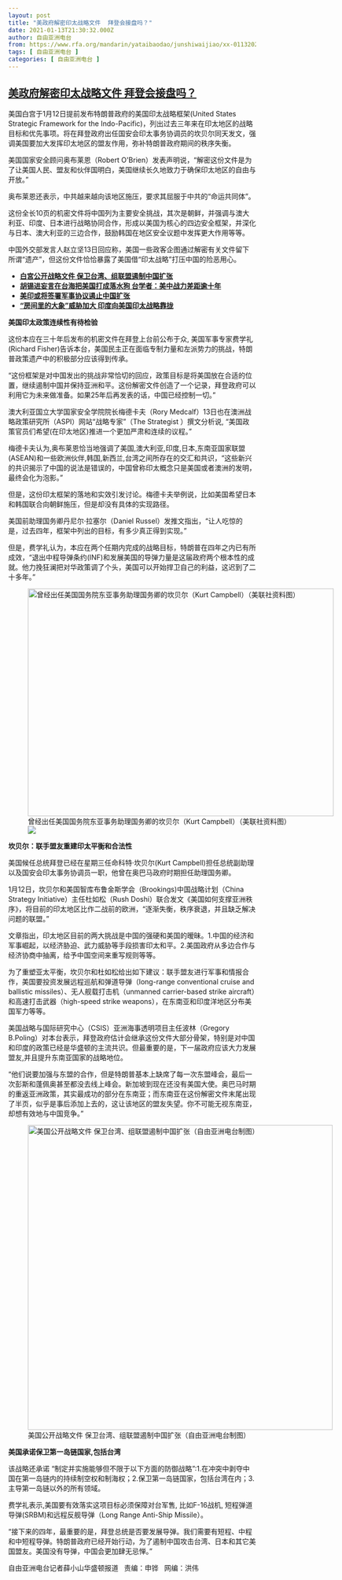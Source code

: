 ```yaml
---
layout: post
title: "美政府解密印太战略文件  拜登会接盘吗？"
date: 2021-01-13T21:30:32.000Z
author: 自由亚洲电台
from: https://www.rfa.org/mandarin/yataibaodao/junshiwaijiao/xx-01132021131723.html
tags: [ 自由亚洲电台 ]
categories: [ 自由亚洲电台 ]
---
```

<!--1610573432000-->
[美政府解密印太战略文件  拜登会接盘吗？](https://www.rfa.org/mandarin/yataibaodao/junshiwaijiao/xx-01132021131723.html)
------

<div>
<p></p><p>美国白宫于1<span>月</span>12<span>日提前发布特朗普政府的美国印太战略框架</span>(United States Strategic Framework for the Indo-Pacific)<span>，列出过去三年来在印太地区的战略目标和优先事项。将在拜登政府出任国安会印太事务协调员的坎贝尔同天发文，强调美国要加大发挥印太地区的盟友作用，弥补特朗普政府期间的秩序失衡。</span></p><p>美国国家安全顾问奥布莱恩（Robert O'Brien）发表声明说，“解密这份文件是为了让美国人民、盟友和伙伴国明白，美国继续长久地致力于确保印太地区的自由与开放。”</p><p>奥布莱恩还表示，中共越来越向该地区施压，要求其屈服于中共的“命运共同体”。</p><p>这份全长10<span>页的机密文件将中国列为主要安全挑战，其次是朝鲜，并强调与澳大利亚、印度、日本进行战略协同合作，形成以美国为核心的四边安全框架，并深化与日本、澳大利亚的三边合作，鼓励韩国在地区安全议题中发挥更大作用等等。</span></p><p>中国外交部发言人赵立坚13<span>日回应称，美国一些政客企图通过解密有关文件留下所谓“遗产”，但这份文件恰恰暴露了美国借“印太战略”打压中国的险恶用心。</span></p><ul><li><a href="https://www.rfa.org/mandarin/Xinwen/wul0113a-01132021020757.html"><strong>白宮公开战略文件 保卫台湾、组联盟遏制中国扩张</strong></a></li><li><strong><a href="https://www.rfa.org/mandarin/yataibaodao/gangtai/hcm-01132021050425.html">胡锡进妄言在台海把美国打成落水狗 台学者：美中战力差距逾十年</a></strong></li><li><strong><a href="https://www.rfa.org/mandarin/yataibaodao/junshiwaijiao/cm-10262020134656.html">美印或将签署军事协议遏止中国扩张</a></strong></li><li><strong><a href="https://www.rfa.org/mandarin/zhuanlan/daguogonglue/dip-10162020101142.html">“房间里的大象”威胁加大 印度向美国印太战略靠拢</a></strong></li></ul><p><strong>美国印太政策连续性有待检验</strong></p><p>这份本应在三十年后发布的机密文件在拜登上台前公布于众, <span>美国军事专家费学礼</span>(Richard Fisher)<span>告诉本台，美国民主正在面临专制力量和左派势力的挑战，特朗普政策遗产中的积极部分应该得到传承。</span></p><p>“这份框架是对中国发出的挑战非常恰切的回应，政策目标是将美国放在合适的位置，继续遏制中国并保持亚洲和平。这份解密文件创造了一个记录，拜登政府可以利用它为未来做准备。如果25<span>年后再发表的话，中国已经控制一切。”</span></p><p>澳大利亚国立大学国家安全学院院长梅德卡夫（Rory Medcalf<span>）</span>13<span>日也在澳洲战略政策研究所（</span>ASPI<span>）网站“战略专家”（</span>The Strategist <span>）撰文分析说</span>, <span>“美国政策官员们希望</span>(<span>在印太地区</span>)<span>推进一个更加严肃和连续的议程。”</span></p><p>梅德卡夫认为,<span>奥布莱恩恰当地强调了美国</span>,<span>澳大利亚</span>,<span>印度</span>,<span>日本</span>,<span>东南亚国家联盟</span>(ASEAN)<span>和一些欧洲伙伴</span>,<span>韩国</span>,<span>新西兰</span>,<span>台湾之间所存在的交汇和共识，“这些新兴的共识揭示了中国的说法是错误的，中国曾称印太概念只是美国或者澳洲的发明，最终会化为泡影。”</span></p><p>但是，这份印太框架的落地和实效引发讨论。梅德卡夫举例说，比如美国希望日本和韩国联合向朝鲜施压，但是却没有具体的实现路径。</p><p>美国前助理国务卿丹尼尔·拉塞尔（Daniel Russel<span>）发推文指出，“让人吃惊的是，过去四年，框架中列出的目标，有多少真正得到实现。”</span></p><p>但是，费学礼认为，本应在两个任期内完成的战略目标，特朗普在四年之内已有所成效，“退出中程导弹条约(INF)<span>和发展美国的导弹力量是这届政府两个根本性的成就。他力挽狂澜把对华政策调了个头，美国可以开始捍卫自己的利益，这迟到了二十多年。”</span></p><p><span><figure class="image-richtext image-inline captioned" style="width:622px;"><img alt="曾经出任美国国务院东亚事务助理国务卿的坎贝尔（Kurt Campbell）（美联社资料图）" height="463" src="https://www.rfa.org/mandarin/yataibaodao/junshiwaijiao/xx-01132021131723.html/xx0113a.jpg/@@images/7a628db7-8fc4-43de-9904-655454dc7f71.jpeg" title="xx0113a.jpg" width="622"/><figcaption class="image-caption">曾经出任美国国务院东亚事务助理国务卿的坎贝尔（Kurt Campbell）（美联社资料图）</figcaption><small></small><div id="zoomattribute"><a data-caption="曾经出任美国国务院东亚事务助理国务卿的坎贝尔（Kurt Campbell）（美联社资料图）" data-fancybox="" href="https://www.rfa.org/mandarin/yataibaodao/junshiwaijiao/xx-01132021131723.html/xx0113a.jpg" id="single_image" title="曾经出任美国国务院东亚事务助理国务卿的坎贝尔（Kurt Campbell）（美联社资料图）"><img src="/++plone++rfa-resources/img/icon-zoom.png"/></a></div></figure></span></p><p><strong>坎贝尔：联手盟友重建印太平衡和合法性</strong></p><p><span>美国候任总统拜登已经在星期三任命科特·坎贝尔<span><span>(Kurt Campbell)</span>担任总统副助理以及国安会印太事务协调员一职，</span>他曾在奥巴马政府时期担任助理国务卿。</span></p><p>1<span>月</span>12<span>日，坎贝尔和美国智库布鲁金斯学会（</span>Brookings)<span>中国战略计划（</span>China Strategy Initiative<span>）主任杜如松（</span>Rush Doshi<span>）联合发文《美国如何支撑亚洲秩序》，将目前的印太地区比作二战前的欧洲，“逐渐失衡，秩序衰退，并且缺乏解决问题的联盟。”</span></p><p>文章指出，印太地区目前的两大挑战是中国的强硬和美国的暧昧。1.<span>中国的经济和军事崛起，以经济胁迫、武力威胁等手段损害印太和平。</span>2.<span>美国政府从多边合作与经济协商中抽离，给予中国空间来重写规则等等。</span></p><p>为了重塑亚太平衡，坎贝尔和杜如松给出如下建议：联手盟友进行军事和情报合作，美国要投资发展远程巡航和弹道导弹（long-range conventional cruise and ballistic missiles<span>）、无人舰载打击机（</span>unmanned carrier-based strike aircraft<span>）和高速打击武器（</span>high-speed strike weapons<span>），在东南亚和印度洋地区分布美国军力等等。</span></p><p>美国战略与国际研究中心（CSIS<span>）亚洲海事透明项目主任波林（</span>Gregory B.Poling<span>）对本台表示，拜登政府估计会继承这份文件大部分骨架，特别是对中国和印度的政策已经是华盛顿的主流共识。但最重要的是，下一届政府应该大力发展盟友</span>,<span>并且提升东南亚国家的战略地位。</span></p><p>“他们说要加强与东盟的合作，但是特朗普基本上缺席了每一次东盟峰会，最后一次彭斯和蓬佩奥甚至都没去线上峰会。新加坡到现在还没有美国大使。奥巴马时期的重返亚洲政策，其实最成功的部分在东南亚；而东南亚在这份解密文件末尾出现了半页，似乎是事后添加上去的，这让该地区的盟友失望。你不可能无视东南亚，却想有效地与中国竞争。”</p><p><figure class="image-richtext image-inline captioned" style="width:620px;"><img alt="美国公开战略文件 保卫台湾、组联盟遏制中国扩张（自由亚洲电台制图）" height="620" src="https://www.rfa.org/mandarin/yataibaodao/junshiwaijiao/xx-01132021131723.html/cm0113.jpg/@@images/3b71910c-fdc7-4bdd-9028-5591d295dc41.jpeg" title="cm0113.jpg" width="620"/><figcaption class="image-caption">美国公开战略文件 保卫台湾、组联盟遏制中国扩张（自由亚洲电台制图）</figcaption><small></small></figure></p><p><strong>美国承诺保卫</strong><strong>第一岛链国家</strong><strong>,<span>包括</span></strong><strong>台湾</strong></p><p>该战略还承诺 “制定并实施能够但不限于以下方面的防御战略”:1.<span>在冲突中剥夺中国在第一岛链内的持续制空权和制海权；</span>2.<span>保卫第一岛链国家，包括台湾在内；</span>3.<span>主导第一岛链以外的所有领域。</span></p><p>费学礼表示,<span>美国要有效落实这项目标必须保障对台军售</span>, <span>比如</span>F-16<span>战机</span>, <span>短程弹道导弹</span>(SRBM)<span>和远程反舰导弹（</span>Long Range Anti-Ship Missile<span>）。</span></p><p>“接下来的四年，最重要的是，拜登总统是否要发展导弹。我们需要有短程、中程和中短程导弹。特朗普政府已经开始行动，为了遏制中国攻击台湾、日本和其它美国盟友。美国没有导弹，中国会更加肆无忌惮。”</p><p></p><p>自由亚洲电台记者薛小山华盛顿报道   责编：申铧   网编：洪伟</p>
</div>
